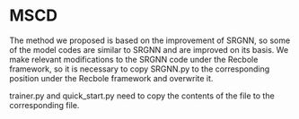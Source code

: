 # MSCD

The method we proposed is based on the improvement of SRGNN, so some of the model codes are similar to SRGNN and are improved on its basis. 
We make relevant modifications to the SRGNN code under the Recbole framework, so it is necessary to copy SRGNN.py to the corresponding position under the Recbole framework and overwrite it. 

trainer.py and quick_start.py need to copy the contents of the file to the corresponding file.
